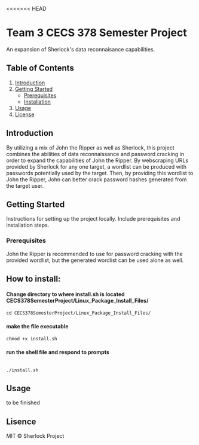 <<<<<<< HEAD

# Team 3 CECS 378 Semester Project

An expansion of Sherlock's data reconnaisance capabilities.

## Table of Contents

1. [Introduction](#introduction)
2. [Getting Started](#getting-started)
    - [Prerequisites](#prerequisites)
    - [Installation](#installation)
3. [Usage](#usage)
4. [License](#license)

## Introduction

By utilizing a mix of John the Ripper as well as Sherlock, this project combines the abilities of data reconnaissance and password cracking in order to expand the capabilities of John the Ripper. By webscraping URLs provided by Sherlock for any one target, a wordlist can be produced with passwords potentially used by the target. Then, by providing this wordlist to John the Ripper, John can better crack password hashes generated from the target user.

## Getting Started

Instructions for setting up the project locally. Include prerequisites and installation steps.

### Prerequisites

John the Ripper is recommended to use for password cracking with the provided wordlist, but the generated wordlist can be used alone as well.

## How to install:

#### Change directory to where install.sh is located CECS378SemesterProject/Linux_Package_Install_Files/

```
cd CECS378SemesterProject/Linux_Package_Install_Files/
```

#### make the file executable
```
chmod +x install.sh
```
#### run the shell file and respond to prompts
```

./install.sh
```

## Usage
to be finished

## Lisence

MIT © Sherlock Project
